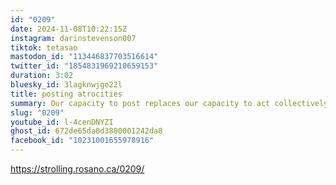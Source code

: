 ```yaml
---
id: "0209"
date: 2024-11-08T10:22:15Z
instagram: darinstevenson007
tiktok: tetasao
mastodon_id: "113446837703516614"
twitter_id: "1854831969210659153"
duration: 3:02
bluesky_id: 3lagknwjgo22l
title: posting atrocities
summary: Our capacity to post replaces our capacity to act collectively.
slug: "0209"
youtube_id: l-4cenDNYZI
ghost_id: 672de65da0d3880001242da8
facebook_id: "10231001655978916"
---
```

https://strolling.rosano.ca/0209/
